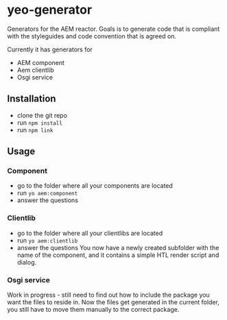 # yeo-generator

Generators for the AEM reactor. Goals is to generate code that is compliant with the styleguides and code convention that is agreed on.

Currently it has generators for 

* AEM component
* Aem clientlib
* Osgi service

## Installation

* clone the git repo
* run ``npm install``
* run ``npm link``

## Usage
### Component
* go to the folder where all your components are located
* run ``yo aem:component``
* answer the questions
### Clientlib
* go to the folder where all your clientlibs are located
* run ``yo aem:clientlib``
* answer the questions
You now have a newly created subfolder with the name of the component, and it contains a simple HTL render script and dialog.
### Osgi service
Work in progress - still need to find out how to include the package you want the files to reside in. Now the files get generated in the current folder, you still have to move them manually to the correct package.
